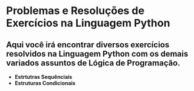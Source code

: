 # Problemas e Resoluções de Exercícios na Linguagem Python

## Aqui você irá encontrar diversos exercícios resolvidos na Linguagem Python com os demais variados assuntos de Lógica de Programação.

* **Estrtutras Sequênciais**
* **Estruturas Condicionais**